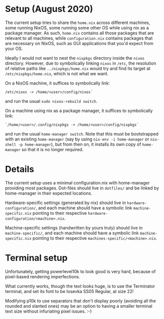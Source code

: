 # Setup (August 2020)

The current setup tries to share the `home.nix` across different machines, some
running NixOS, some running some other OS while using nix as a package manager.
As such, `home.nix` contains all those packages that are relevant to all
machines, while `configuration.nix` contains packages that are necessary on
NixOS, such as GUI applications that you'd expect from your OS.

Ideally I would not want to nest the `nixpkgs` directory inside the `nixos`
directory.  However, due to symbolically linking `nixos` in `/etc`, the
resolution of relative paths like `../nixpkgs/home.nix` would try and find its
target at `/etc/nixpkgs/home.nix`, which is not what we want.

On a NixOS machine, it suffices to symbolically link:

```
/etc/nixos -> /home/<user>/config/nixos`
```

and run the usual `sudo nixos-rebuild switch`.

On a machine using nix as a package manager, it suffices to symbolically link:

```
`/home/<user>/.config/nixpkgs -> /home/<user>/config/nixpkgs`
```

and run the usual `home-manager switch`.  Note that this must be bootstrapped
with an existing `home-manager` (say by using `nix-env -i home-manager` or
`nix-shell -p home-manager`), but from then on, it installs its own copy of
`home-manager` so that it is no longer required.

# Details

The current setup uses a minimal configuration.nix with home-manager providing
most packages.  Dot-files should live in `dotfiles/` and be linked by
home-manager in their expected locations.

Hardware-specific settings (generated by nix) should live in
`hardware-configuration/`, and each machine should have a symbolic link
`machine-specific.nix` pointing to their respective
`hardware-configuration/<machine>.nix`.

Machine-specific settings (handwritten by yours truly) should live in
`machine-specific/`, and each machine should have a symbolic link
`machine-specific.nix` pointing to their respective
`machines-specific/<machine>.nix`.


# Terminal setup

Unfortunately, getting powerlevel10k to look good is very hard, because of
pixel-based rendering imperfections.

What currently works, though the text looks huge, is to use the Terminator
terminal, and set its font to be Iosevka SS05 Regular, at size 22!

Modifying p10k to use separators that don't display poorly (avoiding all the
rounded and slanted ones) may be an option to having a smaller terminal text
size without infuriating pixel issues. :-)
